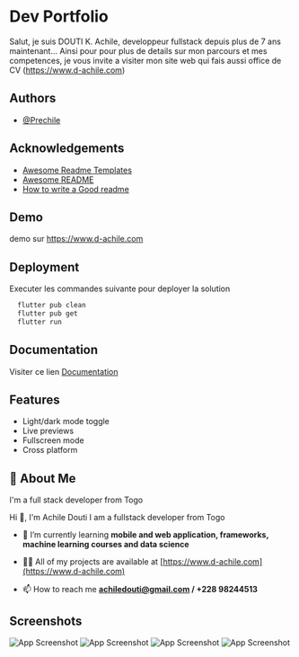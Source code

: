 
# Dev Portfolio

Salut, je suis DOUTI K. Achile, developpeur fullstack depuis plus de 7 ans maintenant...
Ainsi pour pour plus de details sur mon parcours et mes competences, je vous invite a visiter 
mon site web qui fais aussi office de CV (https://www.d-achile.com)


## Authors

- [@Prechile](https://www.github.com/Prechile)


## Acknowledgements

 - [Awesome Readme Templates](https://awesomeopensource.com/project/elangosundar/awesome-README-templates)
 - [Awesome README](https://github.com/Prechile/README)
 - [How to write a Good readme](https://bulldogjob.com/news/449-how-to-write-a-good-readme-for-your-github-project)


## Demo

demo sur https://www.d-achile.com


## Deployment

Executer les commandes suivante pour deployer la solution

```bash
  flutter pub clean
  flutter pub get 
  flutter run
```


## Documentation
 
 Visiter ce lien 
[Documentation](https://docs.flutter.dev)


## Features

- Light/dark mode toggle
- Live previews
- Fullscreen mode
- Cross platform


## 🚀 About Me
I'm a full stack developer from Togo

Hi 👋, I'm Achile Douti
I am a fullstack developer from Togo

- 🌱 I’m currently learning **mobile and web application, frameworks, machine learning courses and data science**

- 👨‍💻 All of my projects are available at [https://www.d-achile.com](https://www.d-achile.com)

- 📫 How to reach me **achiledouti@gmail.com / +228 98244513**



## Screenshots

![App Screenshot](https://d-achile.com/assets/1.png)
![App Screenshot](https://d-achile.com/assets/2.png)
![App Screenshot](https://d-achile.com/assets/3.png)
![App Screenshot](https://d-achile.com/assets/4.png)


